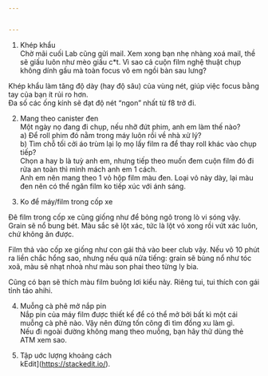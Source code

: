 ```yaml
---


---
```


<ol>
<li>Khép khẩu<br>
Chờ mãi cuối Lab cũng gửi mail. Xem xong bạn nhẹ nhàng xoá mail, thề sẽ giấu luôn như mèo giấu c*t. Vì sao cả cuộn film nghệ thuật chụp không dính gấu mà toàn focus vô em ngồi bàn sau lưng?</li>
</ol>
<p>Khép khẩu làm tăng độ dày (hay độ sâu) của vùng nét, giúp việc focus bằng tay của bạn ít rủi ro hơn.<br>
Đa số các ống kính sẽ đạt độ nét “ngon” nhất từ f8 trở đi.</p>
<ol start="2">
<li>
<p>Mang theo canister đen<br>
Một ngày nọ đang đi chụp, nếu nhỡ đứt phim, anh em làm thế nào?<br>
a) Để roll phim đó nằm trong máy luôn rồi về nhà xử lý?<br>
b) Tìm chỗ tối cởi áo trùm lại lọ mọ lấy film ra để thay roll khác vào chụp tiếp?<br>
Chọn a hay b là tuỳ anh em, nhưng tiếp theo muốn đem cuộn film đó đi rửa an toàn thì mình mách anh em 1 cách.<br>
Anh em nên mang theo 1 vỏ hộp film màu đen. Loại vỏ này dày, lại màu đen nên có thể ngăn film ko tiếp xúc với ánh sáng.</p>
</li>
<li>
<p>Ko để máy/film trong cốp xe</p>
</li>
</ol>
<p>Đê film trong cốp xe cũng giống như để bỏng ngô trong lò vi sóng vậy. Grain sẽ nổ bung bét. Màu sắc sẽ lột xác, tức là lột vỏ xong rồi vứt xác luôn, chứ không ăn được.</p>
<p>Film thả vào cốp xe giống như con gái thả vào beer club vậy. Nếu vô 10 phút ra liền chắc hổng sao, nhưng nếu quá nửa tiếng: grain sẽ bùng nổ như tóc xoã, màu sẽ nhạt nhoà như màu son phai theo từng ly bia.</p>
<p>Cũng có bạn sẽ thích màu film buông lơi kiểu này. Riêng tui, tui thích con gái tỉnh táo ahihi.</p>
<ol start="4">
<li>
<p>Muỗng cà phê mở nắp pin<br>
Nắp pin của máy film được thiết kế để có thể mở bởi bất kì một cái muỗng cà phê nào. Vậy nên đừng tốn công đi tìm đồng xu làm gì.<br>
Nếu đi ngoài đường không mang theo muỗng, bạn hãy thử dùng thẻ ATM xem sao.</p>
</li>
<li>
<p>Tập uớc lượng khoảng cách<br>
kEdit](<a href="https://stackedit.io/">https://stackedit.io/</a>).</p>
</li>
</ol>

